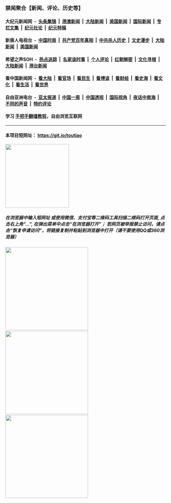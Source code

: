 ### 禁闻聚合【新闻、评论、历史等】

#### 大纪元新闻网 &nbsp;-&nbsp; [头条集锦](indexes/E头条集锦.md?t=02271431) &nbsp;|&nbsp; [港澳新闻](indexes/E港澳新闻.md?t=02271431)  &nbsp;|&nbsp; [大陆新闻](indexes/E大陆新闻.md?t=02271431) &nbsp;|&nbsp; [美国新闻](indexes/E美国新闻.md?t=02271431) &nbsp;|&nbsp; [国际新闻](indexes/E国际新闻.md?t=02271431) &nbsp;|&nbsp; [专栏文集](indexes/E专栏文集.md?t=02271431) &nbsp;|&nbsp; [纪元社论](indexes/E纪元社论.md?t=02271431) &nbsp;|&nbsp; [纪元特稿](indexes/E纪元特稿.md?t=02271431) 

#### 新唐人电视台 &nbsp;-&nbsp; [中国时局](indexes/N中国时局.md?t=02271431) &nbsp;|&nbsp; [共产党百年真相](indexes/N共产党百年真相.md?t=02271431) &nbsp;|&nbsp; [中共杀人历史](indexes/N中共杀人历史.md?t=02271431) &nbsp;|&nbsp; [文史漫步](indexes/N文史漫步.md?t=02271431) &nbsp;|&nbsp; [大陆新闻](indexes/N大陆新闻.md?t=02271431) &nbsp;|&nbsp; [美国新闻](indexes/N美国新闻.md?t=02271431)

#### 希望之声SOH &nbsp;-&nbsp; [热点追踪](indexes/H热点追踪.md?t=02271431) &nbsp;|&nbsp; [名家谈时事](indexes/H名家谈时事.md?t=02271431) &nbsp;|&nbsp; [个人评论](indexes/H个人评论.md?t=02271431)  &nbsp;|&nbsp; [红朝解密](indexes/H红朝解密.md?t=02271431) &nbsp;|&nbsp; [文化寻根](indexes/H文化寻根.md?t=02271431) &nbsp;|&nbsp; [大陆新闻](indexes/H大陆新闻.md?t=02271431) &nbsp;|&nbsp; [港台新闻](indexes/H港台新闻.md?t=02271431)

#### 看中国新闻网 &nbsp;-&nbsp; [看大陆](indexes/S看大陆.md?t=02271431) &nbsp;|&nbsp; [看官场](indexes/S看官场.md?t=02271431) &nbsp;|&nbsp; [看民生](indexes/S看民生.md?t=02271431)  &nbsp;|&nbsp; [看博谈](indexes/S看博谈.md?t=02271431) &nbsp;|&nbsp; [看财经](indexes/S看财经.md?t=02271431) &nbsp;|&nbsp; [看史海](indexes/S看史海.md?t=02271431) &nbsp;|&nbsp; [看文化](indexes/S看文化.md?t=02271431) &nbsp;|&nbsp; [看生活](indexes/S看生活.md?t=02271431) &nbsp;|&nbsp; [看世界](indexes/S看世界.md?t=02271431)

#### 自由亚洲电台 &nbsp;-&nbsp; [亚太报道](indexes/R亚太报道.md?t=02271431) &nbsp;|&nbsp; [中国一周](indexes/R中国一周.md?t=02271431) &nbsp;|&nbsp; [中国透视](indexes/R中国透视.md?t=02271431)  &nbsp;|&nbsp; [国际视角](indexes/R国际视角.md?t=02271431) &nbsp;|&nbsp; [夜话中南海](indexes/R夜话中南海.md?t=02271431) &nbsp;|&nbsp; [不同的声音](indexes/R不同的声音.md?t=02271431) &nbsp;|&nbsp; [特约评论](indexes/R特约评论.md?t=02271431)

#### 学习 [手把手翻墙教程](https://github.com/gfw-breaker/guides/wiki)，自由浏览互联网

----

#### 本项目短网址： https://git.io/toutiao
<img src="https://raw.githubusercontent.com/gfw-breaker/banned-news/master/scripts/img/qr.png" width="200px"/>  

##### 在浏览器中输入短网址 或使用微信、支付宝等二维码工具扫描二维码打开页面, 点击右上角"...", 在弹出菜单中点击“在浏览器打开”； 若网页被举报禁止访问，请点击“恢复申请访问”，将链接复制并粘贴到浏览器中打开（请不要使用QQ或360浏览器）

<img src="https://raw.githubusercontent.com/gfw-breaker/banned-news/master/scripts/img/1.png" width="260px"/> &nbsp; <img src="https://raw.githubusercontent.com/gfw-breaker/banned-news/master/scripts/img/2.png" width="260px"/> &nbsp; <img src="https://raw.githubusercontent.com/gfw-breaker/banned-news/master/scripts/img/3.png" width="260px"/>
